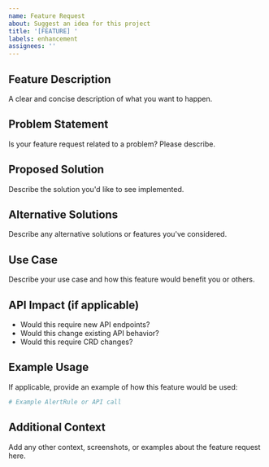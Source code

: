 ```yaml
---
name: Feature Request
about: Suggest an idea for this project
title: '[FEATURE] '
labels: enhancement
assignees: ''
---
```


## Feature Description
A clear and concise description of what you want to happen.

## Problem Statement
Is your feature request related to a problem? Please describe.

## Proposed Solution
Describe the solution you'd like to see implemented.

## Alternative Solutions
Describe any alternative solutions or features you've considered.

## Use Case
Describe your use case and how this feature would benefit you or others.

## API Impact (if applicable)
- Would this require new API endpoints?
- Would this change existing API behavior?
- Would this require CRD changes?

## Example Usage
If applicable, provide an example of how this feature would be used:

```yaml
# Example AlertRule or API call
```

## Additional Context
Add any other context, screenshots, or examples about the feature request here.